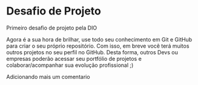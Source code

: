 # Desafio de Projeto

Primeiro desafio de projeto pela DIO

Agora é a sua hora de brilhar, use todo seu conhecimento em Git e GitHub para criar o seu próprio repositório. Com isso, em breve você terá muitos outros projetos no seu perfil no GitHub.
Desta forma, outros Devs ou empresas poderão acessar seu portfólio de projetos e colaborar/acompanhar sua evolução profissional ;)


Adicionando mais um comentario



